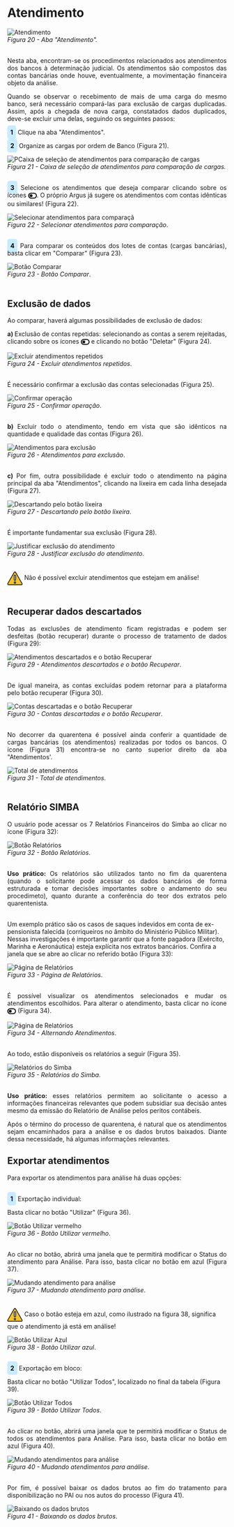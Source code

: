 # Atendimento

![Atendimento](img/Atendimento.png)<br>
*Figura 20 - Aba "Atendimento".* <br><br>

<p style="text-align: justify;">Nesta aba, encontram-se os procedimentos relacionados aos atendimentos dos bancos à determinação judicial. Os atendimentos são compostos das contas bancárias onde houve, eventualmente, a movimentação financeira objeto da análise. </p>

<p style="text-align: justify;">Quando se observar o recebimento de mais de uma carga do mesmo banco, será necessário compará-las para exclusão de cargas duplicadas. Assim, após a chegada de nova carga, constatados dados duplicados, deve-se excluir uma delas, seguindo os seguintes passos: </p>

<p style="text-align: justify;"><span style="background-color: #c9ebff; border-radius: 5px; padding: 7px; color: #000000; font-weight: bold; ">1</span> Clique na aba "Atendimentos". </p>
<p style="text-align: justify;"><span style="background-color: #c9ebff; border-radius: 5px; padding: 7px; color: #000000; font-weight: bold; ">2</span> Organize as cargas por ordem de Banco (Figura 21). </p>

![PCaixa de seleção de atendimentos para comparação de cargas](img/BancosAtendimento.png)<br>
*Figura 21 - Caixa de seleção de atendimentos para comparação de cargas.* <br><br>

<p style="text-align: justify;"><span style="background-color: #c9ebff; border-radius: 5px; padding: 7px; color: #000000; font-weight: bold; ">3</span> Selecione os atendimentos que deseja comparar clicando sobre os ícones  <svg xmlns="http://www.w3.org/2000/svg" viewBox="0 0 576 512" width="20" height="20" style="vertical-align: middle;" ><!--! Font Awesome Pro 6.4.2 by @fontawesome - https://fontawesome.com License - https://fontawesome.com/license (Commercial License) Copyright 2023 Fonticons, Inc. --><path d="M384 128c70.7 0 128 57.3 128 128s-57.3 128-128 128H192c-70.7 0-128-57.3-128-128s57.3-128 128-128H384zM576 256c0-106-86-192-192-192H192C86 64 0 150 0 256S86 448 192 448H384c106 0 192-86 192-192zM192 352a96 96 0 1 0 0-192 96 96 0 1 0 0 192z" fill="currentColor" d="m21.68 17.65l-7-14a3 3 0 0 0-5.36 0l-7 14a3 3 0 0 0 3.9 4.08l5.37-2.4a1.06 1.06 0 0 1 .82 0l5.37 2.4a3 3 0 0 0 3.9-4.08Zm-2 2a1 1 0 0 1-1.13.22l-5.37-2.39a3 3 0 0 0-2.44 0L5.41 19.9a1 1 0 0 1-1.3-1.35l7-14a1 1 0 0 1 1.78 0l7 14a1 1 0 0 1-.17 1.13Z"/></svg>. O próprio Argus já sugere os atendimentos com contas idênticas ou similares! (Figura 22).</p>

![Selecionar atendimentos para comparaçã](img/SwitchComparar.png)<br>
*Figura 22 - Selecionar atendimentos para comparação*. <br><br>

<p style="text-align: justify;"><span style="background-color: #c9ebff; border-radius: 5px; padding: 7px; color: #000000; font-weight: bold; ">4</span> Para comparar os conteúdos dos lotes de contas (cargas bancárias), basta clicar em "Comparar" (Figura 23). </p>

![Botão Comparar](img/BotãoComparar.png)<br>
*Figura 23 - Botão Comparar*. <br><br>

## Exclusão de dados
<p style="text-align: justify;">Ao comparar, haverá algumas possibilidades de exclusão de dados: <br></p>

<p style="text-align: justify;"> <strong> a) </strong> Exclusão de contas repetidas: selecionando as contas a serem rejeitadas, clicando sobre os ícones <svg xmlns="http://www.w3.org/2000/svg" viewBox="0 0 576 512" width="20" height="20" style="vertical-align: middle;" ><!--! Font Awesome Pro 6.4.2 by @fontawesome - https://fontawesome.com License - https://fontawesome.com/license (Commercial License) Copyright 2023 Fonticons, Inc. --><path d="M384 128c70.7 0 128 57.3 128 128s-57.3 128-128 128H192c-70.7 0-128-57.3-128-128s57.3-128 128-128H384zM576 256c0-106-86-192-192-192H192C86 64 0 150 0 256S86 448 192 448H384c106 0 192-86 192-192zM192 352a96 96 0 1 0 0-192 96 96 0 1 0 0 192z" fill="currentColor" d="m21.68 17.65l-7-14a3 3 0 0 0-5.36 0l-7 14a3 3 0 0 0 3.9 4.08l5.37-2.4a1.06 1.06 0 0 1 .82 0l5.37 2.4a3 3 0 0 0 3.9-4.08Zm-2 2a1 1 0 0 1-1.13.22l-5.37-2.39a3 3 0 0 0-2.44 0L5.41 19.9a1 1 0 0 1-1.3-1.35l7-14a1 1 0 0 1 1.78 0l7 14a1 1 0 0 1-.17 1.13Z"/></svg> e clicando no botão "Deletar" (Figura 24).</p>

![Excluir atendimentos repetidos](img/DeletarAtendimentosRepetidos.png)<br>
*Figura 24 - Excluir atendimentos repetidos*. <br><br>

É necessário confirmar a exclusão das contas selecionadas (Figura 25). 

![Confirmar operação](img/ConfirmeExclusãoDasContas.png)<br>
*Figura 25 - Confirmar operação*. <br><br>

<p style="text-align: justify;"> <strong> b) </strong> Excluir todo o atendimento, tendo em vista que são idênticos na quantidade e qualidade das contas (Figura 26). </p>

![Atendimentos para exclusão](img/ExcluirAtendimento.png)<br>
*Figura 26 - Atendimentos para exclusão*. <br><br>

<p style="text-align: justify;"> <strong> c) </strong> Por fim, outra possibilidade é excluir todo o atendimento na página principal da aba "Atendimentos", clicando na lixeira em cada linha desejada (Figura 27). </p>

![Descartando pelo botão lixeira](img/LixeiraAtendimentos.png)<br>
*Figura 27 - Descartando pelo botão lixeira*. <br><br>

<p style="text-align: justify;">É importante fundamentar sua exclusão (Figura 28). <br></p>

![Justificar exclusão do atendimento](img/JustificativaDescarteAtendimento.png)<br>
*Figura 28 - Justificar exclusão do atendimento*. <br><br>

<svg height="35px" width="35px" style="vertical-align: middle" version="1.1" id="Layer_1" xmlns="http://www.w3.org/2000/svg" xmlns:xlink="http://www.w3.org/1999/xlink" viewBox="0 0 511.999 511.999" xml:space="preserve" fill="#000000" stroke="#000000"><g id="SVGRepo_bgCarrier" stroke-width="0"></g><g id="SVGRepo_tracerCarrier" stroke-linecap="round" stroke-linejoin="round"></g><g id="SVGRepo_iconCarrier"> <path style="fill:#F5C525;" d="M16.242,429.476L232.332,55.195c10.518-18.219,36.814-18.219,47.333,0l216.091,374.281 c10.518,18.219-2.63,40.991-23.666,40.991H39.908C18.872,470.467,5.723,447.695,16.242,429.476z"></path> <g> <path style="fill:#EFEFEF;" d="M255.999,322.45L255.999,322.45c-14.172,0-25.66-11.488-25.66-25.66V172.87 c0-14.172,11.488-25.66,25.66-25.66l0,0c14.172,0,25.66,11.488,25.66,25.66v123.92C281.659,310.962,270.171,322.45,255.999,322.45z "></path> <circle style="fill:#EFEFEF;" cx="256.001" cy="397.558" r="25.034"></circle> </g> <g> <path style="fill:#231F20;" d="M506.597,423.218L290.506,48.937C283.304,36.462,270.404,29.014,256,29.014 c-14.404,0-27.304,7.448-34.506,19.922L5.402,423.218c-7.202,12.475-7.202,27.37,0,39.845 c7.202,12.475,20.103,19.922,34.507,19.922h432.183c14.405,0,27.305-7.448,34.507-19.922 C513.799,450.588,513.799,435.692,506.597,423.218z M484.917,450.545c-1.286,2.227-5.108,7.405-12.826,7.405H39.908 c-7.718,0-11.541-5.178-12.826-7.405c-1.286-2.227-3.859-8.126,0-14.81L243.172,61.454c3.859-6.683,10.255-7.405,12.826-7.405 s8.967,0.722,12.826,7.405l216.091,374.281C488.775,442.419,486.201,448.318,484.917,450.545z"></path> <path style="fill:#231F20;" d="M255.999,134.692c-21.051,0-38.177,17.126-38.177,38.177v123.92 c0,21.051,17.126,38.178,38.177,38.178s38.177-17.126,38.177-38.177V172.87C294.176,151.818,277.05,134.692,255.999,134.692z M269.142,296.79c0,7.247-5.896,13.143-13.143,13.143s-13.143-5.896-13.143-13.143V172.87c0-7.247,5.896-13.143,13.143-13.143 s13.143,5.896,13.143,13.143V296.79z"></path> <path style="fill:#231F20;" d="M255.999,360.002c-20.706,0-37.552,16.846-37.552,37.552c0,20.706,16.846,37.552,37.552,37.552 s37.552-16.846,37.552-37.552C293.55,376.848,276.705,360.002,255.999,360.002z M255.999,410.071 c-6.902,0-12.517-5.615-12.517-12.517c0-6.902,5.615-12.517,12.517-12.517s12.517,5.615,12.517,12.517 C268.516,404.455,262.901,410.071,255.999,410.071z"></path> </g> </g></svg> Não é possível excluir atendimentos que estejam em análise! <br><br>

## Recuperar dados descartados
<p style="text-align: justify;">Todas as exclusões de atendimento ficam registradas e podem ser desfeitas (botão recuperar) durante o processo de tratamento de dados (Figura 29): </p>

![Atendimentos descartados e o botão Recuperar](img/RecuperarAtendimentos.png)<br>
*Figura 29 - Atendimentos descartados e o botão Recuperar*. <br><br>

<p style="text-align: justify;"> De igual maneira, as contas excluídas podem retornar para a plataforma pelo botão recuperar (Figura 30). </p>

![Contas descartadas e o botão Recuperar](img/RecuperarContasDescartadas.png)<br>
*Figura 30 - Contas descartadas e o botão Recuperar*. <br><br>

<p style="text-align: justify;"> No decorrer da quarentena é possível ainda conferir a quantidade de cargas bancárias (os atendimentos) realizadas por todos os bancos. O ícone (Figura 31) encontra-se no canto superior direito da aba "Atendimentos'. </p>

![Total de atendimentos](img/QtdAtendimentos.png)<br>
*Figura 31 - Total de atendimentos*. <br><br>

## Relatório SIMBA
<p style="text-align: justify;"> O usuário pode acessar os 7 Relatórios Financeiros do Simba ao clicar no ícone (Figura 32): </p>

![Botão Relatórios](img/BotãoRelatório.png)<br>
*Figura 32 - Botão Relatórios*. <br><br>

<p style="text-align: justify;"><strong>Uso prático: </strong> Os relatórios são utilizados tanto no fim da quarentena (quando o solicitante pode acessar os dados bancários de forma estruturada e tomar decisões importantes sobre o andamento do seu procedimeto), quanto durante a conferência do teor dos extratos pelo quarentenista. <br><br>

Um exemplo prático são os casos de saques indevidos em conta de ex-pensionista falecida (corriqueiros no âmbito do Ministério Público Militar). Nessas investigações é importante garantir que a fonte pagadora (Exército, Marinha e Aeronáutica) esteja explícita nos extratos bancários. Confira a janela que se abre ao clicar no referido botão (Figura 33):</p>

![Página de Relatórios](img/PáginaRelatórios.png)<br>
*Figura 33 - Página de Relatórios*. <br><br>

<p style="text-align: justify;"> É possível visualizar os atendimentos selecionados e mudar os atendimentos escolhidos. Para alterar o atendimento, basta clicar no ícone <svg xmlns="http://www.w3.org/2000/svg" viewBox="0 0 576 512" width="20" height="20" style="vertical-align: middle;" ><!--! Font Awesome Pro 6.4.2 by @fontawesome - https://fontawesome.com License - https://fontawesome.com/license (Commercial License) Copyright 2023 Fonticons, Inc. --><path d="M384 128c70.7 0 128 57.3 128 128s-57.3 128-128 128H192c-70.7 0-128-57.3-128-128s57.3-128 128-128H384zM576 256c0-106-86-192-192-192H192C86 64 0 150 0 256S86 448 192 448H384c106 0 192-86 192-192zM192 352a96 96 0 1 0 0-192 96 96 0 1 0 0 192z" fill="currentColor" d="m21.68 17.65l-7-14a3 3 0 0 0-5.36 0l-7 14a3 3 0 0 0 3.9 4.08l5.37-2.4a1.06 1.06 0 0 1 .82 0l5.37 2.4a3 3 0 0 0 3.9-4.08Zm-2 2a1 1 0 0 1-1.13.22l-5.37-2.39a3 3 0 0 0-2.44 0L5.41 19.9a1 1 0 0 1-1.3-1.35l7-14a1 1 0 0 1 1.78 0l7 14a1 1 0 0 1-.17 1.13Z"/></svg> (Figura 34). </p>


![Página de Relatórios](img/AlternarAtendimento.png)<br>
*Figura 34 - Alternando Atendimentos*. <br><br>

<p style="text-align: justify;"> Ao todo, estão disponíveis os relatórios a seguir (Figura 35). </p>

![Relatórios do Simba](img/ModelosRelatório.png)<br>
*Figura 35 - Relatórios do Simba*. <br><br>

<p style="text-align: justify;"><strong>Uso prático: </strong> esses relatórios permitem ao solicitante o acesso a informações financeiras relevantes que podem subsidiar sua decisão antes mesmo da emissão do Relatório de Análise pelos peritos contábeis. </p>

<p style="text-align: justify;">Após o término do processo de quarentena, é natural que os atendimentos sejam encaminhados para a análise e os dados brutos baixados. Diante dessa necessidade, há algumas informações relevantes. </p>

## Exportar atendimentos

<p style="text-align: justify;">Para exportar os atendimentos para análise há duas opções: <br><br>

<p style="text-align: justify;"><span style="background-color: #c9ebff; border-radius: 5px; padding: 7px; color: #000000; font-weight: bold; ">1</span> Exportação individual: </p>
Basta clicar no botão "Utilizar" (Figura 36). </p>

![Botão Utilizar vermelho](img/BotãoVermelho.png)<br>
*Figura 36 - Botão Utilizar vermelho*. <br><br>

<p style="text-align: justify;">Ao clicar no botão, abrirá uma janela que te permitirá modificar o Status do atendimento para Análise. Para isso, basta clicar no botão em azul (Figura 37). </p>

![Mudando atendimento para análise](img/AzulVermelho.png)<br>
*Figura 37 - Mudando atendimento para análise*. <br><br>

<svg height="35px" width="35px" style="vertical-align: middle" version="1.1" id="Layer_1" xmlns="http://www.w3.org/2000/svg" xmlns:xlink="http://www.w3.org/1999/xlink" viewBox="0 0 511.999 511.999" xml:space="preserve" fill="#000000" stroke="#000000"><g id="SVGRepo_bgCarrier" stroke-width="0"></g><g id="SVGRepo_tracerCarrier" stroke-linecap="round" stroke-linejoin="round"></g><g id="SVGRepo_iconCarrier"> <path style="fill:#F5C525;" d="M16.242,429.476L232.332,55.195c10.518-18.219,36.814-18.219,47.333,0l216.091,374.281 c10.518,18.219-2.63,40.991-23.666,40.991H39.908C18.872,470.467,5.723,447.695,16.242,429.476z"></path> <g> <path style="fill:#EFEFEF;" d="M255.999,322.45L255.999,322.45c-14.172,0-25.66-11.488-25.66-25.66V172.87 c0-14.172,11.488-25.66,25.66-25.66l0,0c14.172,0,25.66,11.488,25.66,25.66v123.92C281.659,310.962,270.171,322.45,255.999,322.45z "></path> <circle style="fill:#EFEFEF;" cx="256.001" cy="397.558" r="25.034"></circle> </g> <g> <path style="fill:#231F20;" d="M506.597,423.218L290.506,48.937C283.304,36.462,270.404,29.014,256,29.014 c-14.404,0-27.304,7.448-34.506,19.922L5.402,423.218c-7.202,12.475-7.202,27.37,0,39.845 c7.202,12.475,20.103,19.922,34.507,19.922h432.183c14.405,0,27.305-7.448,34.507-19.922 C513.799,450.588,513.799,435.692,506.597,423.218z M484.917,450.545c-1.286,2.227-5.108,7.405-12.826,7.405H39.908 c-7.718,0-11.541-5.178-12.826-7.405c-1.286-2.227-3.859-8.126,0-14.81L243.172,61.454c3.859-6.683,10.255-7.405,12.826-7.405 s8.967,0.722,12.826,7.405l216.091,374.281C488.775,442.419,486.201,448.318,484.917,450.545z"></path> <path style="fill:#231F20;" d="M255.999,134.692c-21.051,0-38.177,17.126-38.177,38.177v123.92 c0,21.051,17.126,38.178,38.177,38.178s38.177-17.126,38.177-38.177V172.87C294.176,151.818,277.05,134.692,255.999,134.692z M269.142,296.79c0,7.247-5.896,13.143-13.143,13.143s-13.143-5.896-13.143-13.143V172.87c0-7.247,5.896-13.143,13.143-13.143 s13.143,5.896,13.143,13.143V296.79z"></path> <path style="fill:#231F20;" d="M255.999,360.002c-20.706,0-37.552,16.846-37.552,37.552c0,20.706,16.846,37.552,37.552,37.552 s37.552-16.846,37.552-37.552C293.55,376.848,276.705,360.002,255.999,360.002z M255.999,410.071 c-6.902,0-12.517-5.615-12.517-12.517c0-6.902,5.615-12.517,12.517-12.517s12.517,5.615,12.517,12.517 C268.516,404.455,262.901,410.071,255.999,410.071z"></path> </g> </g></svg> Caso o botão esteja em azul, como ilustrado na figura 38, significa que o atendimento já está em análise! 

![Botão Utilizar Azul](img//BotãoAzul.png)<br>
*Figura 38 - Botão Utilizar azul*. <br><br>

<p style="text-align: justify;"><span style="background-color: #c9ebff; border-radius: 5px; padding: 7px; color: #000000; font-weight: bold; ">2</span> Exportação em bloco: </p> 
Basta clicar no botão "Utilizar Todos", localizado no final da tabela (Figura 39). </p></p>

![Botão Utilizar Todos](img/UtilizarTodos.png)<br>
*Figura 39 - Botão Utilizar Todos*. <br><br>

<p style="text-align: justify;">Ao clicar no botão, abrirá uma janela que te permitirá modificar o Status de todos os atendimentos para Análise. Para isso, basta clicar no botão em azul (Figura 40).</p>

![Mudando atendimentos para análise](img/ConfirmarTodos.png)<br>
*Figura 40 - Mudando atendimentos para análise*. <br><br>

<p style="text-align: justify;"> Por fim, é possível baixar os dados brutos ao fim do tratamento para disponibilização no PAI ou nos autos do processo (Figura 41). </p>

![Baixando os dados brutos](img/BaixandoDadosBrutos.png)<br>
*Figura 41 - Baixando os dados brutos*. <br><br>

